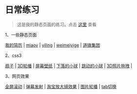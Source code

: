 # 日常练习

> 这是我的静态页面的练习。点击 [这里](https://pin84.github.io/live/) 查看

1、一些静态页面

 [我的简历](https://pin84.github.io/live/pin84)  |    [miaov](https://pin84.github.io/live/01_miaovWeb)  |   [yiling](https://pin84.github.io/live/02_yiling)   |  [weimeiyige](https://pin84.github.io/live/03_weimeiyige)  |  [道锋集团](https://pin84.github.io/live/01_web/02-daofeng/) 

2、css3

[扇子](https://pin84.github.io/live/05_css3/01_folding)  |  [3D轮播](https://pin84.github.io/live/05_css3/02_showPage)  |  [屏幕壁纸](https://pin84.github.io/live/05_css3/03_wallPage)   |    [下落的小球](https://pin84.github.io/live/06_canvas/01_ball)    |  [跳动的小球](https://pin84.github.io/live/06_canvas/02_jumpBall)  | [3D照片拖拽](https://pin84.github.io/live/05_css3/05_3dPictrues)  |  

3、网页效果

[全屏滚动](https://pin84.github.io/live/12_fullPage)  |  [弹幕发射](https://pin84.github.io/live/11_danmu)  |  [淘宝放大镜效果](https://pin84.github.io/live/10_magnifier)  |  [图片轮播](https://pin84.github.io/live/06_slide/01)  | [tab切换](https://pin84.github.io/live/06_slide/03) 